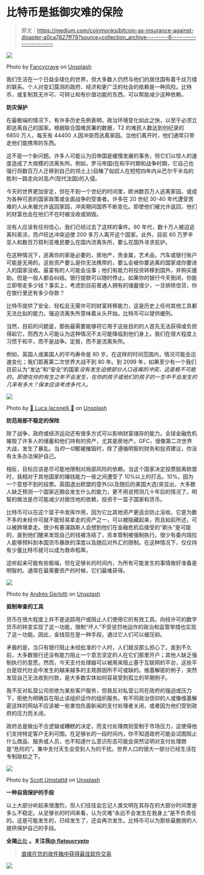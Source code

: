 # 比特币是抵御灾难的保险

> 原文：<https://medium.com/coinmonks/bitcoin-as-insurance-against-disaster-a0ca7827ff79?source=collection_archive---------6----------------------->

![](img/9f3158a645ac12bae333f24e4245d10b.png)

Photo by [Fancycrave](https://unsplash.com/@fancycrave?utm_source=medium&utm_medium=referral) on [Unsplash](https://unsplash.com?utm_source=medium&utm_medium=referral)

我们生活在一个日益全球化的世界，但大多数人仍然与他们的居住国有着千丝万缕的联系。个人对变幻莫测的政府、经济和更广泛的社会的依赖是一种风险。比特币，或复制其无许可、可转让和有价值功能的东西，可以帮助减少这种依赖。

**防灾保护**

在最极端的情况下，有许多历史先例表明，政治环境变化如此之快，以至于必须立即逃离自己的国家。根据联合国难民署的数据，T2 的难民人数达到创纪录的 6850 万人，每天有 44400 人因冲突而逃离家园。当他们离开时，他们通常只带走他们能携带的东西。

这不是一个新问题。许多人可能认为旧帝国是缓慢发展的事务，但它们以惊人的速度造成了大规模的流离失所。例如，罗马帝国(在和平时期和战争时期，它自己也强行将数百万人迁移到自己的领土上)目睹了匈奴人在短短四年内从巴尔干半岛的胜利一路走向对高卢(现代法国)的入侵。

今天的世界更加安定，但在不到一个世纪的时间里，欧洲数百万人逃离家园，或成为各种可恶的国家政策或全面战争的受害者。许多在 20 世纪 30-40 年代遭受苦难的人从未被允许返回家园，冲突期间国界不断变化。即使他们被允许返回，他们的财富也会在他们不在时被没收或销毁。

没有人应该有任何信心，我们已经过去了这样的事件。90 年代，数十万人被迫逃离科索沃，而卢旺达冲突迫使 200 多万人离开这个国家。此外，目前 60 万罗辛亚人和数百万叙利亚难民要么在国内流离失所，要么在国外寻求庇护。

在这种情况下，逃离你的家是必要的，房地产，贵金属，艺术品，汽车或银行账户可能是无用的。这些资产要么是你无法携带的，要么会被你要逃离的国家或你要进入的国家没收。最富有的人可能会没事；他们有能力将投资转移到国外，并购买援助。但是一般人都会纠结。银行提款可以随时停止。如果你的银行今天倒闭，你能立即带走多少钱？事实上，考虑到目前普通人拥有的储蓄很少，一旦排除信贷，你在银行里还有多少存款？

比特币提供了安全、轻松且无需许可的财富转移能力，这是历史上任何其他工具都无法比拟的能力。强迫流离失所意味着从头开始。比特币可以提供缓刑。

当然，目前的问题是，那些最需要能够将它用于这些目的的人首先无法获得或负担得起它，而西方人可能认为这种情况不太可能降临到他们身上。我们在很大程度上习惯于和平，而不是战争。定居，而不是流离失所。

例如，英国人或美国人的平均寿命是 80 岁。在这样的时间范围内，情况可能会迅速变化；我们距离第二次世界大战不到 80 年。到 2099 年，如果至少有一个我们目前认为“发达”和“安全”的国家*没有发生迫使部分人口逃离的冲突，这是极不可能的。即使在你的有生之年不会发生，在你的孩子或他们的孩子的一生中不会发生的几率有多大？保本应该考虑多代人。*

![](img/d46bfe706a0f6679c837f065515f9415.png)

Photo by [🐣 Luca Iaconelli 🦊](https://unsplash.com/@luxdamore?utm_source=medium&utm_medium=referral) on [Unsplash](https://unsplash.com?utm_source=medium&utm_medium=referral)

**防范局部不稳定的保险**

除了战争，政府或经济运动还有很多方式可以影响财富储存的能力。全球金融危机摧毁了许多人的储蓄和他们持有的资产，尤其是房地产。GFC，很像第二次世界大战，发生了暴乱。当*的一切*都被摧毁时，除了遵循明智的财务和投资建议，你没有太多办法保护自己。

相反，目标应该是尽可能地限制对局部风险的依赖。当这个国家决定投票脱离欧盟时，我相对于其他国家的赚钱能力一夜之间遭受了 10%以上的打击。10%，因为一个意想不到的投票。英国退出欧盟的意外(以及随后的美国大选)突显出，大多数人缺乏预测一个国家近期会发生什么的能力，更不用说预测几十年后的情况了。明智的做法是尽可能减少对居住地的依赖，投资于一篮子国家和货币。

比特币可以在这个篮子中发挥作用，因为它比其他资产更适合防止没收。它是为数不多的未经许可就不能轻易拿走的资产之一，可以被隐藏起来，而且如前所述，可以被跨境拿走。很少有塞浦路斯人会想到他们在金融危机后接受的“剃头”是可能的，直到他们醒来发现自己的钱被冻结了，资本管制被强制执行。很少有委内瑞拉人能够预料到本国货币暴跌的深度以及随后对外汇的限制。在这种情况下，仅仅持有少量比特币就可以成为救命稻草。

这听起来可能有些极端，但在足够长的时间内，为所有可能发生的事情做好准备是明智的。通常在最需要资产的时候，它们最难获得。

![](img/2037ca3a25ad46016d2b2fe68574e3c0.png)

Photo by [Andrés Gerlotti](https://unsplash.com/@agerlotti?utm_source=medium&utm_medium=referral) on [Unsplash](https://unsplash.com?utm_source=medium&utm_medium=referral)

**抵制审查的工具**

货币在很大程度上并不是追踪用户或阻止人们使用它的有效工具。向经许可的数字货币的转变实现了这一功能，限制“坏人”不受惩罚地运作的政治和监管举措也实现了这一功能。因此，金钱现在是一种手段，通过它人们可以被压抑。

矛盾的是，当只有银行阻止未经批准的个人时，人们就没那么担心了。直到不久前，大多数银行还没有能力阻止一个意志坚定的人在它们那里开户；其他人缺乏强制执行的意愿。然而，今天支付处理器可以被用来阻止基于互联网的平台，这些平台是现代社会中发生的越来越多的主观原因所不可或缺的。维基解密的例子，突然发现自己无法收到付款，是大多数实体如何容易受到孤立的早期例子。

我不反对私营公司拒绝为某些客户服务，但我反对私营公司在政府的强迫或压力下，拒绝为明确旨在阻止该组织运作的组织服务。有不同政治信仰的人或像维基解密这样的网站不应该被一些害怕负面新闻的支付处理者关闭，或者因为他们受到政府的压力而关闭。

政府总是做出不合逻辑或糟糕的决定，而支付处理商则受制于市场压力，这使得他们支持特定客户无利可图。在足够长的一段时间内，你不知道政府可能会试图阻止什么商品、服务或人员，也不知道什么意识形态可能会突然证明对支付处理商是“危险的”。集中支付天生会受到人为的干扰。世界人口的很大一部分已经生活在专制政权之下。

![](img/ba4673a406e1a422d6f26280bf086e07.png)

Photo by [Scott Umstattd](https://unsplash.com/@scott_umstattd?utm_source=medium&utm_medium=referral) on [Unsplash](https://unsplash.com?utm_source=medium&utm_medium=referral)

**一种自我保护的手段**

以上大部分听起来很激烈，但人们往往会忘记人类文明在其存在的大部分时间里是多么不稳定。从足够长的时间来看，认为灾难“永远不会发生在我身上”是不负责任的。这是可能发生的，已经发生了，还会再次发生。比特币可以为那些最脆弱的人提供保护自己的手段。

**全揭**[此处](https://flatoutcrypto.com/about) **。关注我**[**@ flatoucrypto**](https://twitter.com/flatoutcrypto)

> [直接在您的收件箱中获得最佳软件交易](https://coincodecap.com/?utm_source=coinmonks)

[![](img/7c0b3dfdcbfea594cc0ae7d4f9bf6fcb.png)](https://coincodecap.com/?utm_source=coinmonks)